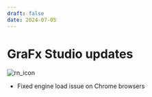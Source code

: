 ```yaml
---
draft: false
date: 2024-07-05
---
```


# GraFx Studio updates

![rn_icon](https://chilipublishdocs.imgix.net/logos/CHILI_LOGOS_OK-10.svg)

- Fixed engine load issue on Chrome browsers
